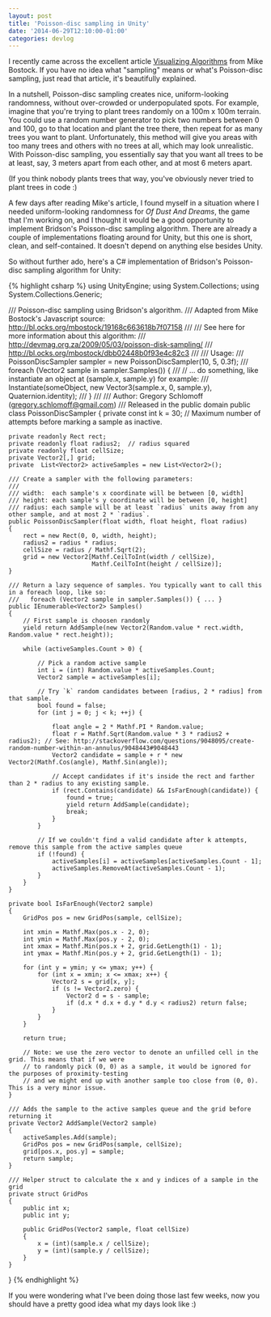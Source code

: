 ```yaml
---
layout: post
title: 'Poisson-disc sampling in Unity'
date: '2014-06-29T12:10:00-01:00'
categories: devlog
---
```


I recently came across the excellent article [Visualizing Algorithms](http://bost.ocks.org/mike/algorithms/) from Mike Bostock. If you have no idea what "sampling" means or what's Poisson-disc sampling, just read that article, it's beautifully explained.

In a nutshell, Poisson-disc sampling creates nice, uniform-looking randomness, without over-crowded or underpopulated spots. For example, imagine that you're trying to plant trees randomly on a 100m x 100m terrain. You could use a random number generator to pick two numbers between 0 and 100, go to that location and plant the tree there, then repeat for as many trees you want to plant. Unfortunately, this method will give you areas with too many trees and others with no trees at all, which may look unrealistic. With Poisson-disc sampling, you essentially say that you want all trees to be at least, say, 3 meters apart from each other, and at most 6 meters apart.

(If you think nobody plants trees that way, you've obviously never tried to plant trees in code :)

A few days after reading Mike's article, I found myself in a situation where I needed uniform-looking randomness for *Of Dust And Dreams*, the game that I'm working on, and I thought it would be a good opportunity to implement Bridson's Poisson-disc sampling algorithm. There are already a couple of implementations floating around for Unity, but this one is short, clean, and self-contained. It doesn't depend on anything else besides Unity.

So without further ado, here's a C# implementation of Bridson's Poisson-disc sampling algorithm for Unity:

{% highlight csharp %}
using UnityEngine;
using System.Collections;
using System.Collections.Generic;


/// Poisson-disc sampling using Bridson's algorithm.
/// Adapted from Mike Bostock's Javascript source: http://bl.ocks.org/mbostock/19168c663618b7f07158
///
/// See here for more information about this algorithm:
///   http://devmag.org.za/2009/05/03/poisson-disk-sampling/
///   http://bl.ocks.org/mbostock/dbb02448b0f93e4c82c3
///
/// Usage:
///   PoissonDiscSampler sampler = new PoissonDiscSampler(10, 5, 0.3f);
///   foreach (Vector2 sample in sampler.Samples()) {
///       // ... do something, like instantiate an object at (sample.x, sample.y) for example:
///       Instantiate(someObject, new Vector3(sample.x, 0, sample.y), Quaternion.identity);
///   }
///
/// Author: Gregory Schlomoff (gregory.schlomoff@gmail.com)
/// Released in the public domain
public class PoissonDiscSampler
{
    private const int k = 30;  // Maximum number of attempts before marking a sample as inactive.

    private readonly Rect rect;
    private readonly float radius2;  // radius squared
    private readonly float cellSize;
    private Vector2[,] grid;
    private  List<Vector2> activeSamples = new List<Vector2>();

    /// Create a sampler with the following parameters:
    ///
    /// width:  each sample's x coordinate will be between [0, width]
    /// height: each sample's y coordinate will be between [0, height]
    /// radius: each sample will be at least `radius` units away from any other sample, and at most 2 * `radius`.
    public PoissonDiscSampler(float width, float height, float radius)
    {
        rect = new Rect(0, 0, width, height);
        radius2 = radius * radius;
        cellSize = radius / Mathf.Sqrt(2);
        grid = new Vector2[Mathf.CeilToInt(width / cellSize),
                           Mathf.CeilToInt(height / cellSize)];
    }

    /// Return a lazy sequence of samples. You typically want to call this in a foreach loop, like so:
    ///   foreach (Vector2 sample in sampler.Samples()) { ... }
    public IEnumerable<Vector2> Samples()
    {
        // First sample is choosen randomly
        yield return AddSample(new Vector2(Random.value * rect.width, Random.value * rect.height));

        while (activeSamples.Count > 0) {

            // Pick a random active sample
            int i = (int) Random.value * activeSamples.Count;
            Vector2 sample = activeSamples[i];

            // Try `k` random candidates between [radius, 2 * radius] from that sample.
            bool found = false;
            for (int j = 0; j < k; ++j) {

                float angle = 2 * Mathf.PI * Random.value;
                float r = Mathf.Sqrt(Random.value * 3 * radius2 + radius2); // See: http://stackoverflow.com/questions/9048095/create-random-number-within-an-annulus/9048443#9048443
                Vector2 candidate = sample + r * new Vector2(Mathf.Cos(angle), Mathf.Sin(angle));

                // Accept candidates if it's inside the rect and farther than 2 * radius to any existing sample.
                if (rect.Contains(candidate) && IsFarEnough(candidate)) {
                    found = true;
                    yield return AddSample(candidate);
                    break;
                }
            }

            // If we couldn't find a valid candidate after k attempts, remove this sample from the active samples queue
            if (!found) {
                activeSamples[i] = activeSamples[activeSamples.Count - 1];
                activeSamples.RemoveAt(activeSamples.Count - 1);
            }
        }
    }

    private bool IsFarEnough(Vector2 sample)
    {
        GridPos pos = new GridPos(sample, cellSize);

        int xmin = Mathf.Max(pos.x - 2, 0);
        int ymin = Mathf.Max(pos.y - 2, 0);
        int xmax = Mathf.Min(pos.x + 2, grid.GetLength(1) - 1);
        int ymax = Mathf.Min(pos.y + 2, grid.GetLength(1) - 1);

        for (int y = ymin; y <= ymax; y++) {
            for (int x = xmin; x <= xmax; x++) {
                Vector2 s = grid[x, y];
                if (s != Vector2.zero) {
                    Vector2 d = s - sample;
                    if (d.x * d.x + d.y * d.y < radius2) return false;
                }
            }
        }

        return true;

        // Note: we use the zero vector to denote an unfilled cell in the grid. This means that if we were
        // to randomly pick (0, 0) as a sample, it would be ignored for the purposes of proximity-testing
        // and we might end up with another sample too close from (0, 0). This is a very minor issue.
    }

    /// Adds the sample to the active samples queue and the grid before returning it
    private Vector2 AddSample(Vector2 sample)
    {
        activeSamples.Add(sample);
        GridPos pos = new GridPos(sample, cellSize);
        grid[pos.x, pos.y] = sample;
        return sample;
    }

    /// Helper struct to calculate the x and y indices of a sample in the grid
    private struct GridPos
    {
        public int x;
        public int y;

        public GridPos(Vector2 sample, float cellSize)
        {
            x = (int)(sample.x / cellSize);
            y = (int)(sample.y / cellSize);
        }
    }
}
{% endhighlight %}

If you were wondering what I've been doing those last few weeks, now you should have a pretty good idea what my days look like :)

